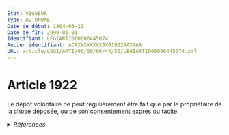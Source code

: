 ```yaml
---
État: VIGUEUR
Type: AUTONOME
Date de début: 1804-03-21
Date de fin: 2999-01-01
Identifiant: LEGIARTI000006445074
Ancien identifiant: ACAXXXXXXXX5X01922AAXXAA
URL: article/LEGI/ARTI/00/00/06/44/50/LEGIARTI000006445074.xml
---
```


<h1>Article 1922</h1>

Le dépôt volontaire ne peut régulièrement être fait que par le propriétaire de
la chose déposée, ou de son consentement exprès ou tacite.


<details>
  <summary><em>Références</em></summary>

  <h2>Références faites par l'article</h2>
  
  <ul>
    <li>
      CODIFICATION source Loi 1804-03-14
    </li>
    <li>
      CREATION source Loi 1804-03-14 promulguée le 24 mars 1804
    </li>
  </ul>
</details>
